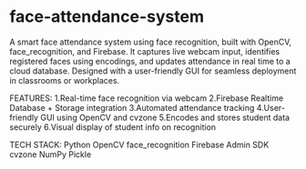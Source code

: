 # face-attendance-system
A smart face attendance system using face recognition, built with OpenCV, face_recognition, and Firebase. It captures live webcam input, identifies registered faces using encodings, and updates attendance in real time to a cloud database. Designed with a user-friendly GUI for seamless deployment in classrooms or workplaces.

FEATURES: 1.Real-time face recognition via webcam 2.Firebase Realtime Database + Storage integration 3.Automated attendance tracking 4.User-friendly GUI using OpenCV and cvzone 5.Encodes and stores student data securely 6.Visual display of student info on recognition

TECH STACK: Python OpenCV face_recognition Firebase Admin SDK cvzone NumPy Pickle
